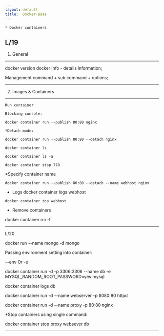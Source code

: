 ```yaml
---
layout: default
title:  Docker-Base
---
```


	* Docker containers

L/19
-----------------------------------------------------------
 1. General
-----------------------------------------------------------

  docker version
  docker info    - details information;

  Management command + sub command + options;

-----------------------------------------------------------
 2. Images & Containers
-----------------------------------------------------------

    Run container
    
    Blocking console:

    docker container run --publish 80:80 nginx

    *Detach mode:

    docker container run --publish 80:80 --detach nginx

    docker container ls
    
    docker container ls -a

    docker container stop 770


   *Specify container name
   
    docker container run --publish 80:80 --detach --name webhost nginx

   * Logs
    docker container logs webhost
  
    docker container top webhost

   * Remove containers

   docker container rm -f  

-----------------------------------------------------------
L/20

   docker run --name mongo -d mongo
  
   Passing environment setting into container:

   --env Or -e

   docker container run -d -p 3306:3306 --name db -e MYSQL_RANDOM_ROOT_PASSWORD=yes mysql

   docker container logs db

   docker container run -d --name webserver -p 8080:80 httpd

   docker container run -d --name proxy -p 80:80 nginx

   *Stop containers using single command:

   docker container stop proxy websever db

-----------------------------------------------------------